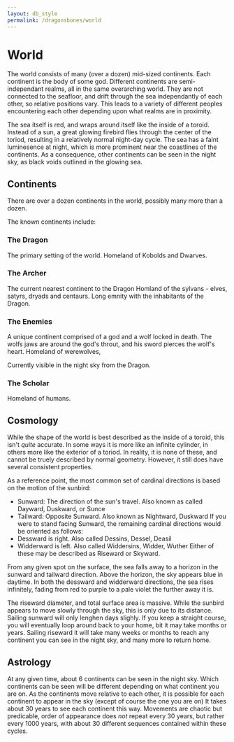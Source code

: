 ```yaml
---
layout: db_style
permalink: /dragonsbones/world
---
```


# World

The world consists of many (over a dozen) mid-sized continents. Each continent is the body of some god.
Different continents are semi-independant realms, all in the same overarching world.
They are not connected to the seafloor, and drift through the sea independantly of each other, so relative positions vary.
This leads to a variety of different peoples encountering each other depending upon what realms are in proximity.

The sea itself is red, and wraps around itself like the inside of a toroid.
Instead of a sun, a great glowing firebird flies through the center of the toriod, resulting in a relatively normal night-day cycle.
The sea has a faint luminesence at night, which is more prominent near the coastlines of the continents.
As a consequence, other continents can be seen in the night sky, as black voids outlined in the glowing sea.

## Continents

There are over a dozen continents in the world, possibly many more than a dozen.


The known continents include:

### The Dragon

The primary setting of the world. Homeland of Kobolds and Dwarves.

### The Archer

The current nearest continent to the Dragon
Homland of the sylvans - elves, satyrs, dryads and centaurs.
Long emnity with the inhabitants of the Dragon.

### The Enemies

A unique continent comprised of a god and a wolf locked in death. The wolfs jaws are around the god's throut, and his sword pierces the wolf's heart.
Homeland of werewolves, 

Currently visible in the night sky from the Dragon.

### The Scholar

Homeland of humans.

## Cosmology

While the shape of the world is best described as the inside of a toroid, this isn't *quite* accurate. In some ways it is more like an infinite cylinder, in others more like the exterior of a toriod.
In reality, it is none of these, and cannot be truely described by normal geometry. However, it still does have several consistent properties.

As a reference point, the most common set of cardinal directions is based on the motion of the sunbird:
 - Sunward: The direction of the sun's travel. Also known as called Dayward, Duskward, or Sunce
 - Tailward: Opposite Sunward. Also known as Nightward, Duskward
If you were to stand facing Sunward, the remaining cardinal directions would be oriented as follows:
 - Dessward is right. Also called Dessins, Dessel, Deasil
 - Widderward is left. Also called Widdersins, Widder, Wuther
Either of these may be described as Riseward or Skyward.

From any given spot on the surface, the sea falls away to a horizon in the sunward and tailward direction. Above the horizon, the sky appears blue in daytime.
In both the dessward and widderward directions, the sea rises infinitely, fading from red to purple to a pale violet the further away it is. 


The riseward diameter, and total surface area is massive.
While the sunbird appears to move slowly through the sky, this is only due to its distance. Sailing sunward will only lenghen days slighly. If you keep a straight course, you will eventually loop around back to your home, bit it may take months or years.
Sailing riseward it will take many weeks or months to reach any continent you can see in the night sky, and many more to return home.

## Astrology

At any given time, about 6 continents can be seen in the night sky.
Which continents can be seen will be different depending on what continent you are on. As the continents move relative to each other, it is possible for each continent to appear in the sky (except of course the one you are on)
It takes about 30 years to see each continent this way. Movements are chaotic but predicable, order of appearance does *not* repeat every 30 years, but rather every 1000 years, with about 30 different sequences contained within these cycles.

